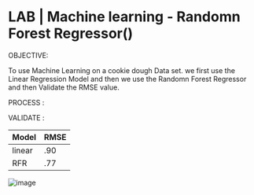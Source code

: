 # LAB | Machine learning - Randomn Forest Regressor()


OBJECTIVE:

To use Machine Learning on a cookie dough Data set. we first use the Linear Regression Model and then we use the Randomn Forest Regressor and then Validate the RMSE value.

PROCESS :







VALIDATE : 

   Model   | RMSE 
   ------- | ----
   linear  | .90
   RFR     | .77


![image](https://user-images.githubusercontent.com/81169091/117964150-8fa24080-b321-11eb-9b03-f0b5cebc84bb.png)
